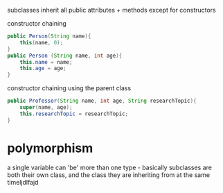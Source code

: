 subclasses inherit all public attributes + methods except for constructors

constructor chaining
```java
public Person(String name){  
    this(name, 0);  
}  
public Person (String name, int age){  
    this.name = name;  
    this.age = age;  
}
```

constructor chaining using the parent class
```java
public Professor(String name, int age, String researchTopic){  
    super(name, age);  
    this.researchTopic = researchTopic;  
}
```

# polymorphism
a single variable can 'be' more than one type
	- basically subclasses are both their own class, and the class they are inheriting from at the same timeljdlfajd